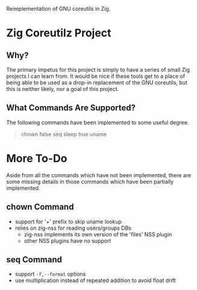 Reimplementation of GNU coreutils in Zig.

Zig Coreutilz Project
=====================

Why?
----
The primary impetus for this project is simply to have a series of small Zig
projects I can learn from.  It would be nice if these tools get to a place of
being able to be used as a drop-in replacement of the GNU coreutils, but this
is neither likely, nor a goal of this project.

What Commands Are Supported?
----------------------------
The following commands have been implemented to some useful degree.

> chown false seq sleep true uname

More To-Do
==========
Aside from all the commands which have not been implemented, there are some
missing details in those commands which have been partially implemented.

chown Command
-------------
* support for '+' prefix to skip uname lookup
* relies on zig-nss for reading users/groups DBs
   * zig-nss implements its own version of the 'files' NSS plugin
   * other NSS plugins have no support

seq Command
-----------
 * support `-f,--format` options
 * use multiplication instead of repeated addition to avoid float drift

